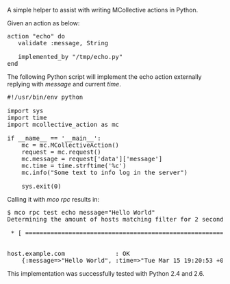A simple helper to assist with writing MCollective actions in Python.

Given an action as below:

<pre>
action "echo" do
   validate :message, String

   implemented_by "/tmp/echo.py"
end
</pre>

The following Python script will implement the echo action externally
replying with _message_ and current _time_.

<pre>
#!/usr/bin/env python

import sys
import time
import mcollective_action as mc

if __name__ == '__main__':
    mc = mc.MCollectiveAction()
    request = mc.request()
    mc.message = request['data']['message']
    mc.time = time.strftime('%c')
    mc.info("Some text to info log in the server")

    sys.exit(0)
</pre>

Calling it with _mco rpc_ results in:

<pre>
$ mco rpc test echo message="Hello World"
Determining the amount of hosts matching filter for 2 seconds .... 1

 * [ ============================================================> ] 1 / 1


host.example.com              : OK
    {:message=>"Hello World", :time=>"Tue Mar 15 19:20:53 +0000 2011"}
</pre>

This implementation was successfully tested with Python 2.4 and 2.6.
